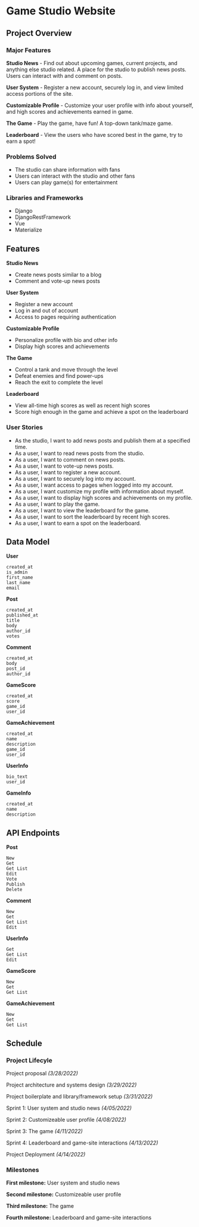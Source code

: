 # Game Studio Website

## Project Overview

### Major Features

**Studio News** - Find out about upcoming games, current projects, and anything else studio related. A place for the studio to publish news posts. Users can interact with and comment on posts.

**User System** - Register a new account, securely log in, and view limited access portions of the site.

**Customizable Profile** - Customize your user profile with info about yourself, and high scores and achievements earned in game.

**The Game** - Play the game, have fun! A top-down tank/maze game.

**Leaderboard** - View the users who have scored best in the game, try to earn a spot!

### Problems Solved
- The studio can share information with fans
- Users can interact with the studio and other fans
- Users can play game(s) for entertainment

### Libraries and Frameworks
- Django
- DjangoRestFramework
- Vue
- Materialize

## Features
**Studio News**
- Create news posts similar to a blog
- Comment and vote-up news posts

**User System**
- Register a new account
- Log in and out of account
- Access to pages requiring authentication

**Customizable Profile**
- Personalize profile with bio and other info
- Display high scores and achievements

**The Game**
- Control a tank and move through the level
- Defeat enemies and find power-ups
- Reach the exit to complete the level

**Leaderboard**
- View all-time high scores as well as recent high scores
- Score high enough in the game and achieve a spot on the leaderboard

### User Stories
- As the studio, I want to add news posts and publish them at a specified time.
- As a user, I want to read news posts from the studio.
- As a user, I want to comment on news posts.
- As a user, I want to vote-up news posts.
- As a user, I want to register a new account.
- As a user, I want to securely log into my account.
- As a user, I want access to pages when logged into my account.
- As a user, I want customize my profile with information about myself.
- As a user, I want to display high scores and achievements on my profile.
- As a user, I want to play the game.
- As a user, I want to view the leaderboard for the game.
- As a user, I want to sort the leaderboard by recent high scores.
- As a user, I want to earn a spot on the leaderboard.

## Data Model

**User**

    created_at
    is_admin
    first_name
    last_name
    email

**Post**

    created_at
    published_at
    title
    body
    author_id
    votes

**Comment**

    created_at
    body
    post_id
    author_id

**GameScore**

    created_at
    score
    game_id
    user_id

**GameAchievement**

    created_at
    name
    description
    game_id
    user_id

**UserInfo**

    bio_text
    user_id

**GameInfo**

    created_at
    name
    description

## API Endpoints

**Post**

    New
    Get
    Get List
    Edit
    Vote
    Publish
    Delete

**Comment**

    New
    Get
    Get List
    Edit

**UserInfo**

    Get
    Get List
    Edit

**GameScore**

    New
    Get
    Get List

**GameAchievement**

    New
    Get
    Get List

## Schedule

### Project Lifecyle
Project proposal
*(3/28/2022)*

Project architecture and systems design
*(3/29/2022)*

Project boilerplate and library/framework setup
*(3/31/2022)*

Sprint 1: User system and studio news
*(4/05/2022)*

Sprint 2: Customizeable user profile
*(4/08/2022)*

Sprint 3: The game
*(4/11/2022)*

Sprint 4: Leaderboard and game-site interactions
*(4/13/2022)*

Project Deployment
*(4/14/2022)*

### Milestones

**First milestone:** User system and studio news

**Second milestone:** Customizeable user profile

**Third milestone:** The game

**Fourth milestone:** Leaderboard and game-site interactions
